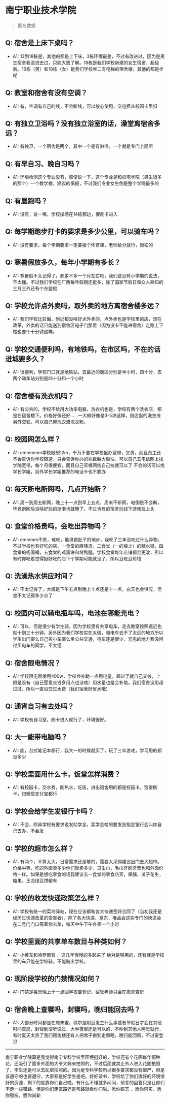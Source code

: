 # 南宁职业技术学院
> 匿名数据
## Q: 宿舍是上床下桌吗？
- A1: 13到18栋是，其他的都是上下床，3栋环境最差，不过有改进过，因为是男生宿舍我没进去过，只能大致了解。18栋是我们学校新建的女生宿舍，超级新。16栋（男）和18栋（女）是我们学校唯二有电梯的宿舍楼，其他的都是步梯
## Q: 教室和宿舍有没有空调？
- A1: 有，空调有自己的线，不会断线，可以放心使用，交电费从校园卡里扣
## Q: 有独立卫浴吗？没有独立浴室的话，澡堂离宿舍多远？
- A1: 有独卫，一个宿舍是两个，其中一个是有淋浴，一个就是专门上厕所
## Q: 有早自习、晚自习吗？
- A1: 环境检测这个专业没有，顺便说一下，这个专业是和机电学院（男生很多的那个）一个教学楼，建议的慎报，不过我们专业女生倒是整个学院最多的
## Q: 有晨跑吗？
- A1: 没有，说一嘴，学校操场在14栋那边，要刷卡进入
## Q: 每学期跑步打卡的要求是多少公里，可以骑车吗？
- A1: 没有要求，每个学期要求一定要报个体育课，老师给分就行，很松的
## Q: 寒暑假放多久，每年小学期有多长？
- A1: 寒暑假不太记得了，都差不多一个月左右吧，我们这没有小学期的说法，不太懂。不过我们学校在广西每年假期还挺多，除了国家节假日和众人熟知的三月三外还有个东盟假
## Q: 学校允许点外卖吗，取外卖的地方离宿舍楼多远？
- A1: 我们学校比较偏，附近都没啥好点外卖的，点外卖也是学校里的店，现在改革，外卖的话只能送到宿舍区电子门那里（因为没卡不能进宿舍）走路上下楼也要个十分钟这样。
## Q: 学校交通便利吗，有地铁吗，在市区吗，不在的话进城要多久？
- A1: 很便利，学校门口就是地铁站，去最近的商区分别是半小时，四十分，去两个动车站分别是四十分和一个小时
## Q: 宿舍楼有洗衣机吗？
- A1: 有公共的，学校不给用大功率电器，洗衣机也是，学校有两个洗衣店，都是在宿舍楼下。价格好像还好……一大桶好像是3-5块这样，用店里的洗衣液另外交钱，可以自己带洗衣液洗衣粉。
## Q: 校园网怎么样？
- A1: emmmmm学校限制12m，千万不要在学校里办宽带，又贵，而且员工还不会告诉你学校限速，只会告诉你办的兆数越大越快。可以自己去电信网上找学院宽带，每个月很便宜，而且自己买根网线自己拉就可以了 不会的话可以找学长学姐，另外学长学姐推荐的电话卡也不要办
## Q: 每天断电断网吗，几点开始断？
- A1: 周一到周五断网，晚上十一点到早上五点，周末不断网，电倒是不会断，毕竟断网后没啥好玩的渐渐也就睡了。不过也有的宿舍玩线下游戏玩上头
## Q: 食堂价格贵吗，会吃出异物吗？
- A1: emmmm不贵，难吃，能填饱肚子的地步，我吃了三年没吃过什么异物。不过学校也有好吃的店，一食堂的麻辣烫，二食堂（一的楼上）的糖水铺，四食堂的杨国福，五食堂的鸡蛋饼和烤鸭腿。学校食堂每年店铺都会更改，所以有时你吃着觉得挺好吃的店下个学期可能就没了，所以且吃且珍惜
## Q: 洗澡热水供应时间？
- A1: 不太记得了，大概是下午五点到晚上十点还是十一点，白天也会供应，但是不太记得多少点了
## Q: 校园内可以骑电瓶车吗，电池在哪能充电？
- A1: 可以，但是很少有学生骑，因为学校里有共享电车，走去教室按照远近也就十到三十分钟。另外因为我们学校实在太偏，骑电车去不了太远的地方所以学生出门要么自己买小车要么坐公共交通，电车还是很少，充电的地方我没问过买电车的同学，不太懂
## Q: 宿舍限电情况？
- A1: 学校限电器使用400w，学校会补助一点用电量，超过了就自己交钱，上限是没有（自己愿意交钱多用点也没啥）用水量也是会补助，我们宿舍没用超过过，所以一直没交过水费（我们宿舍好省水哦）
## Q: 通宵自习有去处吗？
- A1: 学校有自习室，刷卡进入就行了，环境很好。
## Q: 大一能带电脑吗？
- A1: 能，台式笔记本都行，我大一的时候就买了，玩了三年游戏，学习用的都没多少
## Q: 学校里面用什么卡，饭堂怎样消费？
- A1: 有校园卡，交水费，刷热水，吃饭，进出宿舍用的都是校园卡。饭堂刷卡，扫微信支付宝都行
## Q: 学校会给学生发银行卡吗？
- A1: 不会，除非学校有要求说发助学金，奖学金啥的要发到指定银行会叫你自己去办，不会发
## Q: 学校的超市怎么样？
- A1: 有两个，不算太大，日常需求还是够的，需要大采购建议出门去大超市。价格中等，吃的外面卖多少他们就卖多少，卫生巾，毛巾牙刷牙膏也和外面价格一样。如果是想吃零食的话我建议去一食堂的零食店买，果脯，瓜子花生，糖果，王龙绿豆饼都有
## Q: 学校的收发快递政策怎么样？
- A1: 学校有统一的菜鸟驿站，现在应该都和各大快递签好合同了（当初我还是经历过快递改革的受害者），除了各大快递，京东，唯品会这些专门的快递会在二号门门口等着你去拿，每天中午下午各呆一个小时
## Q: 学校里面的共享单车数目与种类如何？
- A1: 小黄车和哈罗都有 ，这几年慢慢的多起来了 绝对是够用的，还有就是学校里的车只能在学校骑，不能骑出学校。
## Q: 现阶段学校的门禁情况如何？
- A1: 门禁是每天晚上十一点回学校要登记，宿管老师只会在周末查房
## Q: 宿舍晚上查寝吗，封寝吗，晚归能回去吗？
- A1: 大部分时间都是在周末查，偶尔是附近发生什么事或者节假日才会在其他时间查房，封寝到没听说过，大半夜窜还是可以的，不吵到其他人睡觉就行，有时夏天太热了我们宿舍楼还有人把席子搬到走廊睡，晚归能回啊，不过要登记
***
南宁职业学院算是我觉得南宁专科学校里环境挺好的，学校还有个花圃每年都种花，还吸引了蛮多外面的大爷大妈来拍照的，不过后面就禁止外人进入花圃拍照了，学生还是可以去乱窜拍照的。因为是专科学校所以很多要求都没有很严，但是该遵守的也要遵守，大家都是好学生是吧。好好读书，学校给了你们很好的环境很好的资源，剩下的就靠你们自己啦。有什么不懂就多问问，前辈的回答只是让你们不走一些错路，但是你们走直路还是弯路就看你们啦。愿你砺志 ，愿你崇实，愿你强技，愿你尚新